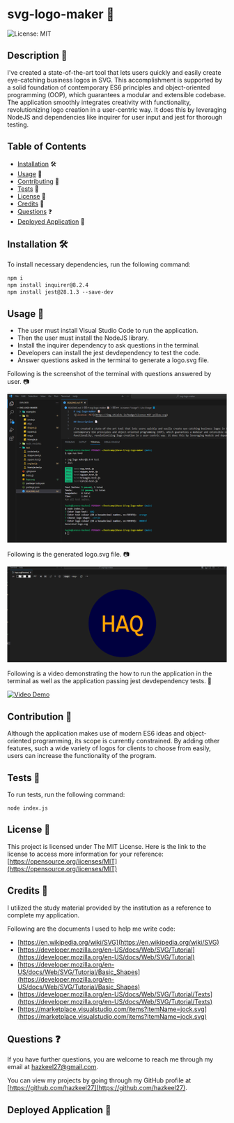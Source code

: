 # svg-logo-maker 📝
![License: MIT](https://img.shields.io/badge/License-MIT-yellow.svg)

## Description 📄

I've created a state-of-the-art tool that lets users quickly and easily create eye-catching business logos in SVG. This accomplishment is supported by a solid foundation of contemporary ES6 principles and object-oriented programming (OOP), which guarantees a modular and extensible codebase. The application smoothly integrates creativity with functionality, revolutionizing logo creation in a user-centric way. It does this by leveraging NodeJS and dependencies like inquirer for user input and jest for thorough testing.

## Table of Contents

* [Installation](#installation) 🛠️
* [Usage](#usage) 📘
* [Contributing](#contributing) 🤝
* [Tests](#tests) 🧪
* [License](#license) 📜
* [Credits](#credits) 🙏
* [Questions](#questions) ❓
* [Deployed Application](#link) 🚀

## <a name="installation"></a>Installation 🛠️

To install necessary dependencies, run the following command:

```
npm i
npm install inquirer@8.2.4
npm install jest@28.1.3 --save-dev
```

## <a name="usage"></a>Usage 📘

- The user must install Visual Studio Code to run the application.
- Then the user must install the NodeJS library.
- Install the inquirer dependency to ask questions in the terminal.
- Developers can install the jest devdependency to test the code.
- Answer questions asked in the terminal to generate a logo.svg file.

Following is the screenshot of the terminal with questions answered by user. 📷

![terminal screensoht](./images/terminal-screenshot.png)

Following is the generated logo.svg file. 📷

![sample svg logo](./images/sample-svg-logo.png)

Following is a video demonstrating the how to run the application in the terminal as well as the application passing jest devdependency tests. 🎥

[![Video Demo](https://img.youtube.com/vi/nWNQEc4X2qo/0.jpg)](https://www.youtube.com/watch?v=nWNQEc4X2qo)

## <a name="contributing"></a>Contribution 🤝

Although the application makes use of modern ES6 ideas and object-oriented programming, its scope is currently constrained. By adding other features, such a wide variety of logos for clients to choose from easily, users can increase the functionality of the program.

## <a name="tests"></a>Tests 🧪

To run tests, run the following command:

```
node index.js
```

## <a name="license"></a>License 📜

This project is licensed under The MIT License. Here is the link to the license to access more information for your reference: [https://opensource.org/licenses/MIT](https://opensource.org/licenses/MIT)

## <a name="credits"></a>Credits 🙏

I utilized the study material provided by the institution as a reference to complete my application.

Following are the documents I used to help me write code:

- [https://en.wikipedia.org/wiki/SVG](https://en.wikipedia.org/wiki/SVG)
- [https://developer.mozilla.org/en-US/docs/Web/SVG/Tutorial](https://developer.mozilla.org/en-US/docs/Web/SVG/Tutorial)
- [https://developer.mozilla.org/en-US/docs/Web/SVG/Tutorial/Basic_Shapes](https://developer.mozilla.org/en-US/docs/Web/SVG/Tutorial/Basic_Shapes)
- [https://developer.mozilla.org/en-US/docs/Web/SVG/Tutorial/Texts](https://developer.mozilla.org/en-US/docs/Web/SVG/Tutorial/Texts)
- [https://marketplace.visualstudio.com/items?itemName=jock.svg](https://marketplace.visualstudio.com/items?itemName=jock.svg)

## <a name="questions"></a>Questions ❓

If you have further questions, you are welcome to reach me through my email at hazkeel27@gmail.com.

You can view my projects by going through my GitHub profile at [https://github.com/hazkeel27](https://github.com/hazkeel27).

## <a name="link"></a>Deployed Application 🚀


